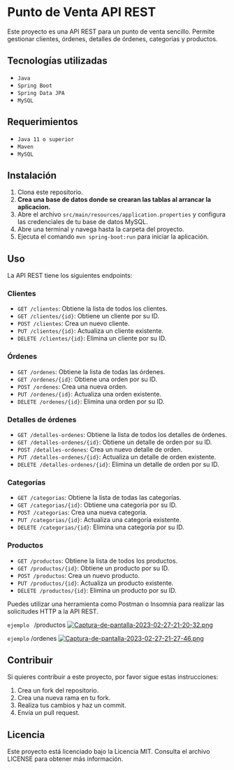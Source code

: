 # Punto de Venta API REST

Este proyecto es una API REST para un punto de venta sencillo. Permite gestionar clientes, órdenes, detalles de órdenes, categorías y productos.

## Tecnologías utilizadas
- `Java`
- `Spring Boot`
- `Spring Data JPA`
- `MySQL`

## Requerimientos
- `Java 11 o superior`
- `Maven`
- `MySQL`

## Instalación
1. Clona este repositorio.
2. **Crea una base de datos donde se crearan las tablas al arrancar la aplicacion.**
3. Abre el archivo `src/main/resources/application.properties` y configura las credenciales de tu base de datos MySQL.
4. Abre una terminal y navega hasta la carpeta del proyecto.
5. Ejecuta el comando `mvn spring-boot:run` para iniciar la aplicación.

## Uso
La API REST tiene los siguientes endpoints:

### Clientes
- `GET /clientes`: Obtiene la lista de todos los clientes.
- `GET /clientes/{id}`: Obtiene un cliente por su ID.
- `POST /clientes`: Crea un nuevo cliente.
- `PUT /clientes/{id}`: Actualiza un cliente existente.
- `DELETE /clientes/{id}`: Elimina un cliente por su ID.

### Órdenes
- `GET /ordenes`: Obtiene la lista de todas las órdenes.
- `GET /ordenes/{id}`: Obtiene una orden por su ID.
- `POST /ordenes`: Crea una nueva orden.
- `PUT /ordenes/{id}`: Actualiza una orden existente.
- `DELETE /ordenes/{id}`: Elimina una orden por su ID.

### Detalles de órdenes
- `GET /detalles-ordenes`: Obtiene la lista de todos los detalles de órdenes.
- `GET /detalles-ordenes/{id}`: Obtiene un detalle de orden por su ID.
- `POST /detalles-ordenes`: Crea un nuevo detalle de orden.
- `PUT /detalles-ordenes/{id}`: Actualiza un detalle de orden existente.
- `DELETE /detalles-ordenes/{id}`: Elimina un detalle de orden por su ID.

### Categorías
- `GET /categorias`: Obtiene la lista de todas las categorías.
- `GET /categorias/{id}`: Obtiene una categoría por su ID.
- `POST /categorias`: Crea una nueva categoría.
- `PUT /categorias/{id}`: Actualiza una categoría existente.
- `DELETE /categorias/{id}`: Elimina una categoría por su ID.

### Productos
- `GET /productos`: Obtiene la lista de todos los productos.
- `GET /productos/{id}`: Obtiene un producto por su ID.
- `POST /productos`: Crea un nuevo producto.
- `PUT /productos/{id}`: Actualiza un producto existente.
- `DELETE /productos/{id}`: Elimina un producto por su ID.

Puedes utilizar una herramienta como Postman o Insomnia para realizar las solicitudes HTTP a la API REST.

`ejemplo ` /productos
[![Captura-de-pantalla-2023-02-27-21-20-32.png](https://i.postimg.cc/pThQL7RF/Captura-de-pantalla-2023-02-27-21-20-32.png)](https://postimg.cc/dkFZW57s)

`ejemplo` /ordenes
[![Captura-de-pantalla-2023-02-27-21-27-46.png](https://i.postimg.cc/zGQVGfBx/Captura-de-pantalla-2023-02-27-21-27-46.png)](https://postimg.cc/qN8km42K)

## Contribuir
Si quieres contribuir a este proyecto, por favor sigue estas instrucciones:
1. Crea un fork del repositorio.
2. Crea una nueva rama en tu fork.
3. Realiza tus cambios y haz un commit.
4. Envía un pull request.

## Licencia
Este proyecto está licenciado bajo la Licencia MIT. Consulta el archivo LICENSE para obtener más información.
